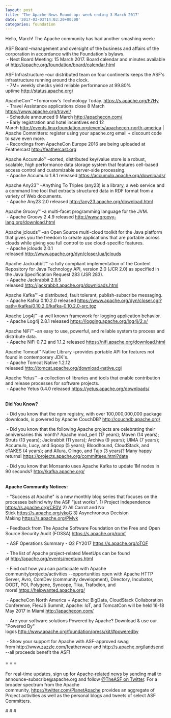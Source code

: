 ```yaml
---
layout: post
title: 'The Apache News Round-up: week ending 3 March 2017'
date: '2017-03-03T14:03:20+00:00'
categories: foundation
---
```

<p>Hello, March! The Apache community has had another smashing week:</p> 
  <div> 
    <p>ASF Board –management and oversight of the business and affairs of the corporation in accordance with the Foundation's bylaws.<br />&nbsp;- Next Board Meeting: 15 March 2017. Board calendar and minutes available at&nbsp;<a href="http://apache.org/foundation/board/calendar.html">http://apache.org/foundation/board/calendar.html</a></p> 
    <p> </p> 
    <p>ASF Infrastructure –our distributed team on four continents keeps the ASF's infrastructure running around the clock.<br />&nbsp;- 7M+ weekly checks yield reliable performance at 99.80% uptime&nbsp;<a href="http://status.apache.org/">http://status.apache.org/</a></p> 
  </div> 
  <div> 
    <p><a href="http://status.apache.org/"></a>ApacheCon™ –Tomorrow's Technology Today.&nbsp;<a href="https://s.apache.org/F7Hy">https://s.apache.org/F7Hy</a><br />&nbsp;- Travel Assistance applications close 8 March <a href="https://www.apache.org/travel/">https://www.apache.org/travel/</a><br />&nbsp;- Schedule announced 9 March&nbsp;<a href="http://apachecon.com/">http://apachecon.com/</a><br />&nbsp;- Early registration and hotel incentives end 12 March&nbsp;<a href="http://events.linuxfoundation.org/events/apachecon-north-america">http://events.linuxfoundation.org/events/apachecon-north-america</a>&nbsp;| Apache Committers: register using your apache.org email + discount code to save even more.<br />&nbsp;- Recordings from ApacheCon Europe 2016 are being uploaded at Feathercast&nbsp;<a href="http://feathercast.org/">http://feathercast.org</a></p> 
    <p>Apache Accumulo™ –sorted, distributed key/value store is a robust, scalable, high performance data storage system that features cell-based access control and customizable server-side processing.<br />&nbsp;- Apache Accumulo 1.8.1 released&nbsp;<a href="https://accumulo.apache.org/downloads/">https://accumulo.apache.org/downloads/</a></p> 
    <p>Apache Any23™ –Anything To Triples (any23) is a library, a web service and a command line tool that extracts structured data in RDF format from a variety of Web documents.<br />&nbsp;- Apache Any23 2.0 released&nbsp;<a href="http://any23.apache.org/download.html">http://any23.apache.org/download.html</a></p> 
    <p>Apache Groovy™ –a multi-facet programming language for the JVM.<br />&nbsp;- Apache Groovy 2.4.9 released&nbsp;<a href="http://www.groovy-lang.org/download.html">http://www.groovy-lang.org/download.html</a></p> 
    <p>Apache jclouds™ –an Open Source multi-cloud toolkit for the Java platform that gives you the freedom to create applications that are portable across clouds while giving you full control to use cloud-specific features.<br />&nbsp;- Apache jclouds 2.0.1 released&nbsp;<a href="http://www.apache.org/dyn/closer.lua/jclouds">http://www.apache.org/dyn/closer.lua/jclouds</a></p> 
    <p>Apache Jackrabbit™ –a fully compliant implementation of the Content Repository for Java Technology API, version 2.0 (JCR 2.0) as specified in the Java Specification Request 283 (JSR 283).<br />&nbsp;- Apache Jackrabbit 2.8.5 released&nbsp;<a href="http://jackrabbit.apache.org/downloads.html">http://jackrabbit.apache.org/downloads.html</a></p> 
    <p>Apache Kafka™ –a distributed, fault tolerant, publish-subscribe messaging.<br />&nbsp;- Apache Kafka 0.10.2.0 released&nbsp;<a href="https://www.apache.org/dyn/closer.cgi?path=/kafka/0.10.2.0/kafka-0.10.2.0-src.tgz">https://www.apache.org/dyn/closer.cgi?path=/kafka/0.10.2.0/kafka-0.10.2.0-src.tgz</a></p> 
    <p>Apache Log4j™ –a well known framework for logging application behavior.<br />&nbsp;- Apache Log4j 2.8.1 released&nbsp;<a href="https://logging.apache.org/log4j/2.x/">https://logging.apache.org/log4j/2.x/</a></p> 
    <p>Apache NiFi™ –an easy to use, powerful, and reliable system to process and distribute data.<br />&nbsp;- Apache NiFi 0.7.2 and 1.1.2 released&nbsp;<a href="https://nifi.apache.org/download.html">https://nifi.apache.org/download.html</a></p> 
    <p>Apache Tomcat™ Native Library –provides portable API for features not found in contemporary JDK's.<br />&nbsp;- Apache Tomcat Native 1.2.12 released&nbsp;<a href="http://tomcat.apache.org/download-native.cgi">http://tomcat.apache.org/download-native.cgi</a></p> 
    <p>Apache Yetus™ –a collection of libraries and tools that enable contribution and release processes for software projects.<br />&nbsp;- Apache Yetus 0.4.0 released <a href="https://yetus.apache.org/downloads/">https://yetus.apache.org/downloads/</a><br /><br /></p> 
    <p><strong>Did You Know?</strong></p> 
    <p><a href="http://qpid.apache.org/download.html"></a></p>&nbsp;- Did you know that the npm registry, with over 100,000,000,000 package downloads, is powered by Apache CouchDB?&nbsp;<a href="http://couchdb.apache.org/">http://couchdb.apache.org/</a><br /> 
    <p>&nbsp;- Did you know that the following Apache projects are celebrating their anniversaries this month?&nbsp;Apache mod_perl (17 years); Maven (14 years); Struts (13 years); Jackrabbit (11 years); Archiva (9 years); UIMA (7 years); Accumulo, Lucy, and Sqoop (5 years); Bloodhound, CloudStack, and cTAKES (4 years); and Allura, Olingo, and Tajo (3 years)? Many happy returns!&nbsp;<a href="https://projects.apache.org/committees.html?date">https://projects.apache.org/committees.html?date</a></p> 
    <p>&nbsp;- Did you know that Monsanto uses Apache Kafka to update 1M nodes in 90 seconds?&nbsp;<a href="http://kafka.apache.org/">http://kafka.apache.org/</a></p> 
    <p><strong><br />Apache Community Notices:</strong></p> 
  </div> 
  <div> 
    <p>&nbsp;- &quot;Success at Apache&quot; is a new monthly blog series that focuses on the processes behind why the ASF &quot;just works&quot;. 1) Project Independence <a href="https://s.apache.org/CE0V">https://s.apache.org/CE0V</a>&nbsp;2) All Carrot and No Stick&nbsp;<a href="https://s.apache.org/ykoG">https://s.apache.org/ykoG</a>&nbsp;3)&nbsp;Asynchronous Decision Making&nbsp;<a href="https://s.apache.org/PMvk">https://s.apache.org/PMvk</a></p> 
    <p>&nbsp;- Feedback from The Apache Software Foundation on the Free and Open Source Security Audit (FOSSA) <a href="https://s.apache.org/romf">https://s.apache.org/romf</a></p> 
    <p>&nbsp;- ASF Operations Summary - Q2 FY2017 <a href="https://s.apache.org/oTOF">https://s.apache.org/oTOF</a></p> 
    <div> 
      <p>&nbsp;- The list of Apache project-related MeetUps can be found at&nbsp;<a href="http://apache.org/events/meetups.html">http://apache.org/events/meetups.html</a></p> 
      <p>&nbsp;- Find out how you can participate with Apache community/projects/activities --opportunities open with&nbsp;Apache HTTP Server,&nbsp;Avro, ComDev (community development), Directory, Incubator, OODT, POI, Polygene, Syncope, Tika, Trafodion, and more!&nbsp;<a href="https://helpwanted.apache.org/">https://helpwanted.apache.org/</a></p> 
    </div> 
    <p>&nbsp;- ApacheCon North America + Apache: BigData, CloudStack Collaboration Conferenxe, FlexJS Summit, Apache: IoT, and TomcatCon will be held 16-18 May 2017 in Miami <a href="http://apachecon.com/">http://apachecon.com/</a></p> 
    <p>&nbsp;- Are your software solutions Powered by Apache? Download &amp; use our &quot;Powered By&quot; logos&nbsp;<a href="http://www.apache.org/foundation/press/kit/#poweredby">http://www.apache.org/foundation/press/kit/#poweredby</a></p> 
    <div>&nbsp;- Show your support for Apache with ASF-approved swag from&nbsp;<a href="http://www.zazzle.com/featherwear">http://www.zazzle.com/featherwear</a> and&nbsp;<a href="http://s.apache.org/landsend">http://s.apache.org/landsend</a> --all proceeds benefit the ASF!&nbsp;</div> 
    <div><br /></div> 
    <div>= = =</div> 
    <div><br /></div> 
    <div>For real-time updates, sign up for <a href="http://apache.org/foundation/mailinglists.html#foundation-announce">Apache-related news</a> by sending mail to announce-subscribe@apache.org and follow <a href="https://twitter.com/TheASF">@TheASF on Twitter</a>. For a broader spectrum from the Apache community,&nbsp;<a href="http://s.apache.org/landsend">https://twitter.com/PlanetApache</a> provides an aggregate of Project activities as well as the personal blogs and tweets of select ASF Committers.</div> 
  </div> 
  <p># # #</p>

